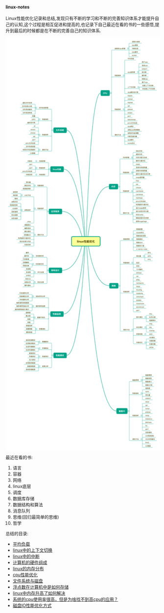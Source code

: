 #### linux-notes

Linux性能优化记录和总结,发现只有不断的学习和不断的完善知识体系才能提升自己的认知,这个过程是相互促进和提高的,也记录下自己最近在看的书的一些感悟,提升到最后的时候都是在不断的完善自己的知识体系.

<p align="center">
<img width="600" align="center" src="src/images/08.jpg" />
</p>
 

最近在看的书:

1. 语言
2. 容器
3. 网络
4. linux底层
5. 调度
6. 数据库存储
7. 数据结构和算法
8. 消息队列
9. 思维(回归最简单的思维)
10. 哲学


总结的目录:

* [平均负载](https://github.com/KeKe-Li/linux-notes/blob/master/src/chapter01/01.0.md)
* [linux中的上下文切换](https://github.com/KeKe-Li/linux-notes/blob/master/src/chapter02/01.0.md)
* [linux中的中断](https://github.com/KeKe-Li/linux-notes/blob/master/src/chapter03/01.0.md)
* [计算机的硬件组成](https://github.com/KeKe-Li/linux-notes/blob/master/src/chapter04/01.0.md)
* [linux的内存分布](https://github.com/KeKe-Li/linux-notes/blob/master/src/chapter05/01.0.md)
* [cpu性能优化](https://github.com/KeKe-Li/linux-notes/blob/master/src/chapter06/01.0.md)
* [文件系统与磁盘](https://github.com/KeKe-Li/linux-notes/blob/master/src/chapter07/01.0.md)
* [浮点数在计算机中是如何存储](https://github.com/KeKe-Li/linux-notes/blob/master/src/chapter08/01.0.md)
* [linux中内存升高了如何解决](https://github.com/KeKe-Li/linux-notes/blob/master/src/chapter09/01.0.md)
* [系统的cpu使用率很高，但是为啥找不到高cpu的应用？](https://github.com/KeKe-Li/linux-notes/blob/master/src/chapter10/01.0.md)
* [磁盘IO性能优化方式](https://github.com/KeKe-Li/linux-notes/blob/master/src/chapter11/01.0.md)
